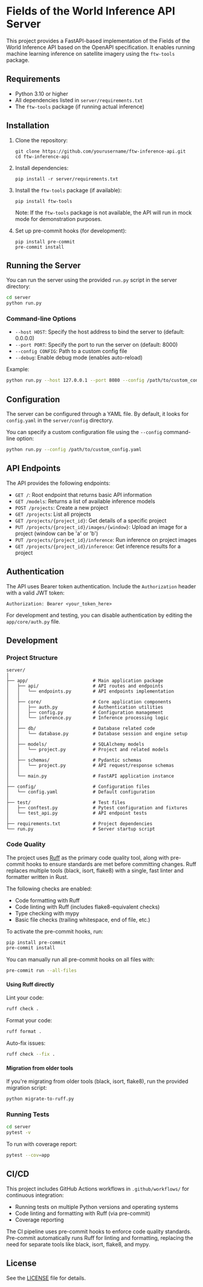 # Fields of the World Inference API Server

This project provides a FastAPI-based implementation of the Fields of the World Inference API based on the OpenAPI specification. It enables running machine learning inference on satellite imagery using the `ftw-tools` package.

## Requirements

- Python 3.10 or higher
- All dependencies listed in `server/requirements.txt`
- The `ftw-tools` package (if running actual inference)

## Installation

1. Clone the repository:
   ```
   git clone https://github.com/yourusername/ftw-inference-api.git
   cd ftw-inference-api
   ```

2. Install dependencies:
   ```
   pip install -r server/requirements.txt
   ```

3. Install the `ftw-tools` package (if available):
   ```
   pip install ftw-tools
   ```

   Note: If the `ftw-tools` package is not available, the API will run in mock mode for demonstration purposes.

4. Set up pre-commit hooks (for development):
   ```
   pip install pre-commit
   pre-commit install
   ```

## Running the Server

You can run the server using the provided `run.py` script in the server directory:

```bash
cd server
python run.py
```

### Command-line Options

- `--host HOST`: Specify the host address to bind the server to (default: 0.0.0.0)
- `--port PORT`: Specify the port to run the server on (default: 8000)
- `--config CONFIG`: Path to a custom config file
- `--debug`: Enable debug mode (enables auto-reload)

Example:

```bash
python run.py --host 127.0.0.1 --port 8080 --config /path/to/custom_config.yaml --debug
```

## Configuration

The server can be configured through a YAML file. By default, it looks for `config.yaml` in the `server/config` directory.

You can specify a custom configuration file using the `--config` command-line option:

```bash
python run.py --config /path/to/custom_config.yaml
```

## API Endpoints

The API provides the following endpoints:

- `GET /`: Root endpoint that returns basic API information
- `GET /models`: Returns a list of available inference models
- `POST /projects`: Create a new project
- `GET /projects`: List all projects
- `GET /projects/{project_id}`: Get details of a specific project
- `PUT /projects/{project_id}/images/{window}`: Upload an image for a project (window can be 'a' or 'b')
- `PUT /projects/{project_id}/inference`: Run inference on project images
- `GET /projects/{project_id}/inference`: Get inference results for a project

## Authentication

The API uses Bearer token authentication. Include the `Authorization` header with a valid JWT token:

```http
Authorization: Bearer <your_token_here>
```

For development and testing, you can disable authentication by editing the `app/core/auth.py` file.

## Development

### Project Structure

```
server/
│
├── app/                        # Main application package
│   ├── api/                    # API routes and endpoints
│   │   └── endpoints.py        # API endpoints implementation
│   │
│   ├── core/                   # Core application components
│   │   ├── auth.py             # Authentication utilities
│   │   ├── config.py           # Configuration management
│   │   └── inference.py        # Inference processing logic
│   │
│   ├── db/                     # Database related code
│   │   └── database.py         # Database session and engine setup
│   │
│   ├── models/                 # SQLAlchemy models
│   │   └── project.py          # Project and related models
│   │
│   ├── schemas/                # Pydantic schemas
│   │   └── project.py          # API request/response schemas
│   │
│   └── main.py                 # FastAPI application instance
│
├── config/                     # Configuration files
│   └── config.yaml             # Default configuration
│
├── test/                       # Test files
│   ├── conftest.py             # Pytest configuration and fixtures
│   └── test_api.py             # API endpoint tests
│
├── requirements.txt            # Project dependencies
└── run.py                      # Server startup script
```

### Code Quality

The project uses [Ruff](https://docs.astral.sh/ruff/) as the primary code quality tool, along with pre-commit hooks to ensure standards are met before committing changes. Ruff replaces multiple tools (black, isort, flake8) with a single, fast linter and formatter written in Rust.

The following checks are enabled:
- Code formatting with Ruff
- Code linting with Ruff (includes flake8-equivalent checks)
- Type checking with mypy
- Basic file checks (trailing whitespace, end of file, etc.)

To activate the pre-commit hooks, run:

```bash
pip install pre-commit
pre-commit install
```

You can manually run all pre-commit hooks on all files with:

```bash
pre-commit run --all-files
```

#### Using Ruff directly

Lint your code:
```bash
ruff check .
```

Format your code:
```bash
ruff format .
```

Auto-fix issues:
```bash
ruff check --fix .
```

#### Migration from older tools

If you're migrating from older tools (black, isort, flake8), run the provided migration script:

```bash
python migrate-to-ruff.py
```

### Running Tests

```bash
cd server
pytest -v
```

To run with coverage report:

```bash
pytest --cov=app
```

## CI/CD

This project includes GitHub Actions workflows in `.github/workflows/` for continuous integration:

- Running tests on multiple Python versions and operating systems
- Code linting and formatting with Ruff (via pre-commit)
- Coverage reporting

The CI pipeline uses pre-commit hooks to enforce code quality standards. Pre-commit automatically runs Ruff for linting and formatting, replacing the need for separate tools like black, isort, flake8, and mypy.

## License

See the [LICENSE](LICENSE) file for details.
